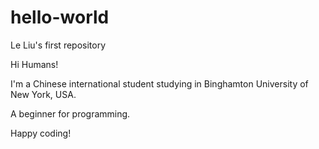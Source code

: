# hello-world
Le Liu's first repository

Hi Humans!

I'm a Chinese international student studying in Binghamton University of New York, USA.

A beginner for programming.

Happy coding!
